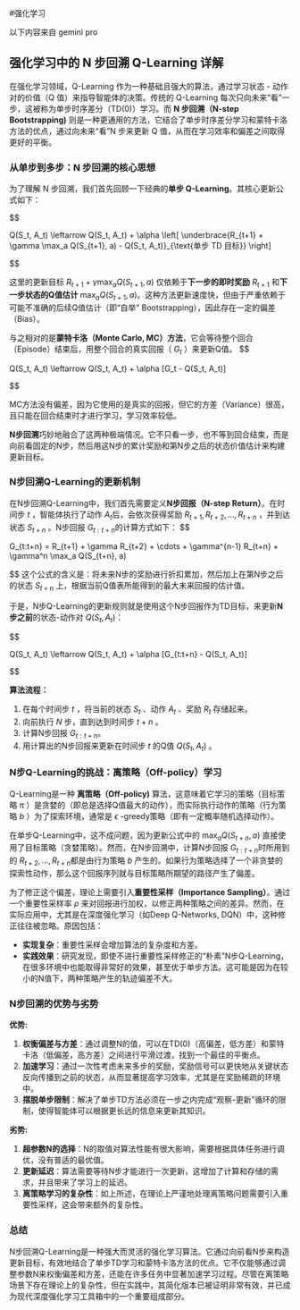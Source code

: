 #强化学习 

以下内容来自 gemini pro

## 强化学习中的 N 步回溯 Q-Learning 详解

在强化学习领域，Q-Learning 作为一种基础且强大的算法，通过学习状态 - 动作对的价值（Q 值）来指导智能体的决策。传统的 Q-Learning 每次只向未来“看”一步，这被称为单步时序差分（TD(0)）学习。而 **N 步回溯（N-step Bootstrapping)** 则是一种更通用的方法，它结合了单步时序差分学习和蒙特卡洛方法的优点，通过向未来“看”N 步来更新 Q 值，从而在学习效率和偏差之间取得更好的平衡。

### 从单步到多步：N 步回溯的核心思想

为了理解 N 步回溯，我们首先回顾一下经典的**单步 Q-Learning**。其核心更新公式如下：

​$$

Q(S_t, A_t) \leftarrow Q(S_t, A_t) + \alpha \left[ \underbrace{R_{t+1} + \gamma \max_a Q(S_{t+1}, a) - Q(S_t, A_t)}_{\text{单步 TD 目标}} \right]

$$

这里的更新目标  $R_{t+1} + \gamma \max_a Q(S_{t+1}, a)$ 仅依赖于**下一步的即时奖励** $R_{t+1}$ 和**下一步状态的Q值估计** $\max_a Q(S_{t+1}, a)$。这种方法更新速度快，但由于严重依赖于可能不准确的后续Q值估计（即“自举” Bootstrapping），因此存在一定的偏差（Bias）。

与之相对的是**蒙特卡洛（Monte Carlo, MC）方法**，它会等待整个回合（Episode）结束后，用整个回合的真实回报（ $G_t$ ）来更新Q值。
$$

Q(S_t, A_t) \leftarrow Q(S_t, A_t) + \alpha [G_t - Q(S_t, A_t)]

$$

MC方法没有偏差，因为它使用的是真实的回报，但它的方差（Variance）很高，且只能在回合结束时才进行学习，学习效率较低。

**N步回溯**巧妙地融合了这两种极端情况。它不只看一步，也不等到回合结束，而是向前看固定的N步，然后用这N步的累计奖励和第N步之后的状态价值估计来构建更新目标。

### N步回溯Q-Learning的更新机制

在N步回溯Q-Learning中，我们首先需要定义**N步回报（N-step Return）**。在时间步 $t$ ，智能体执行了动作 $A_t​$ 后，会依次获得奖励 $R_{t+1}, R_{t+2}, \ldots, R_{t+n}$ ，并到达状态 $S_{t+n}$ 。N步回报 $G_{t:t+n}$ ​ 的计算方式如下：
$$

G_{t:t+n} = R_{t+1} + \gamma R_{t+2} + \cdots + \gamma^{n-1} R_{t+n} + \gamma^n \max_a Q(S_{t+n}, a)

$$
这个公式的含义是：将未来N步的奖励进行折扣累加，然后加上在第N步之后的状态 $S_{t+n}$ 上，根据当前Q值表所能得到的最大未来回报的估计值。

于是，N步Q-Learning的更新规则就是使用这个N步回报作为TD目标，来更新**N步之前**的状态-动作对 $Q(S_t, A_t)$：

$$

Q(S_t, A_t) \leftarrow Q(S_t, A_t) + \alpha [G_{t:t+n} - Q(S_t, A_t)]

$$

**算法流程：**

1. 在每个时间步 $t$ ，将当前的状态 $S_t$ ​、动作 $A_t$ ​、奖励 $R_t$ ​ 存储起来。
2. 向前执行 $N$ 步，直到达到时间步 $t+n$ 。
3. 计算N步回报 $G_{t:t+n​}$ 。
4. 用计算出的N步回报来更新在时间步 $t$ 的Q值 $Q(S_t​,A_t​)$ 。
    

### N步Q-Learning的挑战：离策略（Off-policy）学习

Q-Learning是一种 **离策略（Off-policy)** 算法，这意味着它学习的策略（目标策略 $\pi$ ）是贪婪的（即总是选择Q值最大的动作），而实际执行动作的策略（行为策略 $b$ ）为了探索环境，通常是 $\epsilon$ -greedy策略（即有一定概率随机选择动作）。

在单步Q-Learning中，这不成问题，因为更新公式中的 $\max_a Q(S_{t+n}, a)$ 直接使用了目标策略（贪婪策略）。然而，在N步回溯中，计算N步回报 $G_{t:t+n}$  ​ 时所用到的 $R_{t+2​},…,R_{t+n}$ ​ 都是由行为策略 $b$ 产生的。如果行为策略选择了一个非贪婪的探索性动作，那么这个回报序列就与目标策略所期望的路径产生了偏差。

为了修正这个偏差，理论上需要引入**重要性采样（Importance Sampling）**。通过一个重要性采样率 $\rho$ 来对回报进行加权，以修正两种策略之间的差异。然而，在实际应用中，尤其是在深度强化学习（如Deep Q-Networks, DQN）中，这种修正往往被忽略。原因包括：

- **实现复杂**：重要性采样会增加算法的复杂度和方差。
- **实践效果**：研究发现，即使不进行重要性采样修正的“朴素”N步Q-Learning，在很多环境中也能取得非常好的效果，甚至优于单步方法。这可能是因为在较小的N值下，两种策略产生的轨迹偏差不大。
    

### N步回溯的优势与劣势

**优势:**
1. **权衡偏差与方差**：通过调整N的值，可以在TD(0)（高偏差，低方差）和蒙特卡洛（低偏差，高方差）之间进行平滑过渡，找到一个最佳的平衡点。
2. **加速学习**：通过一次性考虑未来多步的奖励，奖励信号可以更快地从关键状态反向传播到之前的状态，从而显著提高学习效率，尤其是在奖励稀疏的环境中。
3. **摆脱单步限制**：解决了单步TD方法必须在一步之内完成“观察-更新”循环的限制，使得智能体可以根据更长远的信息来更新其知识。
    

**劣势:**

1. **超参数N的选择**：N的取值对算法性能有很大影响，需要根据具体任务进行调优，没有普适的最优值。
2. **更新延迟**：算法需要等待N步才能进行一次更新，这增加了计算和存储的需求，并且带来了学习上的延迟。
3. **离策略学习的复杂性**：如上所述，在理论上严谨地处理离策略问题需要引入重要性采样，这会带来额外的复杂性。
    

### 总结

N步回溯Q-Learning是一种强大而灵活的强化学习算法。它通过向前看N步来构造更新目标，有效地结合了单步TD学习和蒙特卡洛方法的优点。它不仅能够通过调整参数N来权衡偏差和方差，还能在许多任务中显著加速学习过程。尽管在离策略场景下存在理论上的复杂性，但在实践中，其简化版本已被证明非常有效，并已成为现代深度强化学习工具箱中的一个重要组成部分。